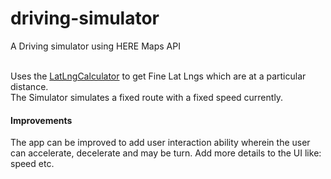 # driving-simulator
A Driving simulator using HERE Maps API

</p>
</br>Uses the <a href="https://github.com/mohamabid/LatLongCalculator">LatLngCalculator</a> to get Fine Lat Lngs which are at a particular distance. 

</br>
The Simulator simulates a fixed route with a fixed speed currently.

<h4>Improvements</h4>
The app can be improved to add user interaction ability wherein the user can accelerate, decelerate and may be turn. Add more details to the UI like: speed etc.
 
